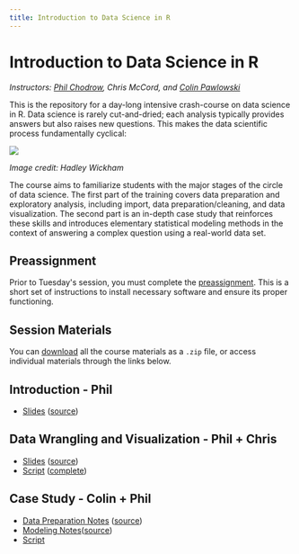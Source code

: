 ```yaml
---
title: Introduction to Data Science in R
---
```


# Introduction to Data Science in R

*Instructors: [Phil Chodrow](https://philchodrow.github.io/), Chris McCord, and [Colin Pawlowski](https://colinpawlowski.com)*

This is the repository for a day-long intensive crash-course on data science in R. Data science is rarely cut-and-dried; each analysis typically provides answers but also raises new questions. This makes the data scientific process fundamentally cyclical:

![](http://r4ds.had.co.nz/diagrams/data-science.png)

*Image credit: Hadley Wickham*

The course aims to familiarize students with the major stages of the circle of data science. The first part of the training covers data preparation and exploratory analysis, including import, data preparation/cleaning, and data visualization. The second part is an in-depth case study that reinforces these skills and introduces elementary statistical modeling methods in the context of answering a complex question using a real-world data set. 

## Preassignment

Prior to Tuesday's session, you must complete the [preassignment](https://philchodrow.github.io/mban_orientation/data_science_intro/preassignment/preassignment.html). This is a short set of instructions to install necessary software and ensure its proper functioning. 

## Session Materials

You can [download](https://github.com/PhilChodrow/mban_orientation/archive/master.zip) all the course materials as a `.zip` file, or access individual materials through the links below. 

## Introduction - Phil

- [Slides](https://philchodrow.github.io/mban_orientation/data_science_intro/introduction/introduction.html) ([source](https://philchodrow.github.io/mban_orientation/data_science_intro/introduction/introduction.Rmd))

## Data Wrangling and Visualization - Phil + Chris

- [Slides](https://philchodrow.github.io/mban_orientation/data_science_intro/wrangle_viz/slides.html) ([source](https://philchodrow.github.io/mban_orientation/data_science_intro/wrangle_viz/slides.Rmd))
- [Script](https://philchodrow.github.io/mban_orientation/data_science_intro/wrangle_viz/student_script.R) ([complete](https://philchodrow.github.io/mban_orientation/data_science_intro/wrangle_viz/full_script.R))

## Case Study - Colin + Phil
- [Data Preparation Notes](https://philchodrow.github.io/mban_orientation/data_science_intro/statistical_modeling/airbnbDataPrep.html) ([source](https://philchodrow.github.io/mban_orientation/data_science_intro/statistical_modeling/airbnbDataPrep.Rmd))
- [Modeling Notes](https://philchodrow.github.io/mban_orientation/data_science_intro/statistical_modeling/airbnbML.html)([source](https://philchodrow.github.io/mban_orientation/data_science_intro/statistical_modeling/airbnbML.rmd))
- [Script](https://philchodrow.github.io/mban_orientation/data_science_intro/statistical_modeling/airbnbML.R)

